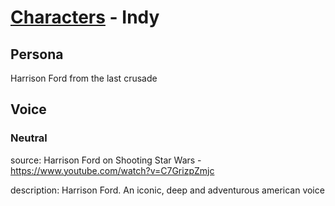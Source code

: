 # [Characters](../character.md) - Indy

## Persona

Harrison Ford from the last crusade

## Voice

### Neutral

source: Harrison Ford on Shooting Star Wars - https://www.youtube.com/watch?v=C7GrizpZmjc

description: Harrison Ford. An iconic, deep and adventurous american voice
